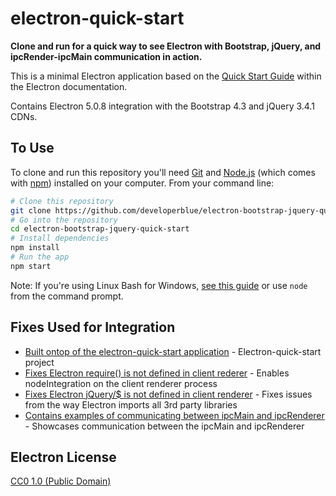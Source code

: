 # electron-quick-start

**Clone and run for a quick way to see Electron with Bootstrap, jQuery, and ipcRender-ipcMain communication in action.**

This is a minimal Electron application based on the [Quick Start Guide](https://electronjs.org/docs/tutorial/quick-start) within the Electron documentation.

Contains Electron 5.0.8 integration with the Bootstrap 4.3 and jQuery 3.4.1 CDNs.


## To Use

To clone and run this repository you'll need [Git](https://git-scm.com) and [Node.js](https://nodejs.org/en/download/) (which comes with [npm](http://npmjs.com)) installed on your computer. From your command line:

```bash
# Clone this repository
git clone https://github.com/developerblue/electron-bootstrap-jquery-quick-start
# Go into the repository
cd electron-bootstrap-jquery-quick-start
# Install dependencies
npm install
# Run the app
npm start
```

Note: If you're using Linux Bash for Windows, [see this guide](https://www.howtogeek.com/261575/how-to-run-graphical-linux-desktop-applications-from-windows-10s-bash-shell/) or use `node` from the command prompt.

## Fixes Used for Integration

- [Built ontop of the electron-quick-start application](https://github.com/electron/electron-quick-start) - Electron-quick-start project
- [Fixes Electron require() is not defined in client rederer](https://stackoverflow.com/questions/44391448/electron-require-is-not-defined) - Enables nodeIntegration on the client renderer process
- [Fixes Electron jQuery/$ is not defined in client renderer](https://stackoverflow.com/questions/32621988/electron-jquery-is-not-defined) - Fixes issues from the way Electron imports all 3rd party libraries
- [Contains examples of communicating between ipcMain and ipcRenderer](https://electronjs.org/docs/api/ipc-main) - Showcases communication between the ipcMain and ipcRenderer

## Electron License

[CC0 1.0 (Public Domain)](LICENSE.md)
